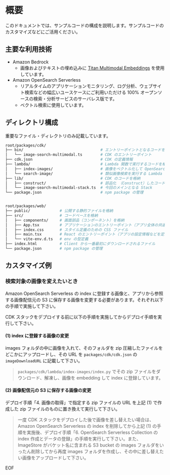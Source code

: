 # 概要

このドキュメントでは、サンプルコードの構成を説明します。サンプルコードのカスタマイズなどにご活用ください。

## 主要な利用技術

- Amazon Bedrock
    - 画像およびテキストの埋め込みに [Titan Multimodal Embeddings](https://docs.aws.amazon.com/bedrock/latest/userguide/titan-multiemb-models.html) を使用しています。
- Amazon OpenSearch Serverless
    - リアルタイムのアプリケーションモニタリング、ログ分析、ウェブサイト検索などの幅広いユースケースにご利用いただける 100% オープンソースの検索・分析サービスのサーバレス版です。
    - ベクトル検索に使用しています。


## ディレクトリ構成

重要なファイル・ディレクトリのみ記載しています。

```bash
root/packages/cdk/
├── bin/                                  # エントリーポイントとなるコードを格納
│   └── image-search-multimodal.ts        # CDK のエントリーポイント
├── cdk.json                              # CDK の定義情報
├── lambda/                               # Lambda 関数で実行するコードを格納
│   ├── index-images/                     # 画像をベクトル化して OpenSearch のインデックスに登録する Lambda 関数
│   └── search-image/                     # 類似画像検索を実行する Lambda 関数
├── lib/                                  # CDK のコードを格納
│   ├── construct/                        # 部品化 （Construct）したコードを格納
│   └── image-search-multimodal-stack.ts  # 今回のメインとなる Stack
└── package.json                          # npm package の管理


root/packages/web/
├── public/             # 公開する静的ファイルを格納
├── src/                # コードベースを格納
│   ├── components/     # 画面部品（コンポーネント）を格納
│   ├── App.tsx         # アプリケーションのエントリーポイント（アプリ全体の共通処理を実装）
│   ├── index.css       # スタイル定義のための CSS ファイル
│   ├── main.tsx        # React のエントリーポイント（アプリの設定情報などを定義）
│   └── vite-env.d.ts   # env の型定義
├── index.html          # Client から一番最初にダウンロードされるファイル
└── package.json        # npm package の管理
```

## カスタマイズ例

### 検索対象の画像を変えたいとき

Amazon OpenSearch Serverless の index に登録する画像と、アプリから参照する画像配信元の S3 に保存する画像を変更する必要があります。それぞれ以下の手順で実施して下さい。

CDK スタックをデプロイする前に以下の手順を実施してからデプロイ手順を実行して下さい。

#### (1) index に登録する画像の変更

images フォルダの中に画像を入れて、そのフォルダを zip 圧縮したファイルをどこかにアップロードし、その URL を `packages/cdk/cdk.json` の `imageDownloadURL` に記載して下さい。

> `packages/cdk/lambda/index-images/index.py` でその zip ファイルをダウンロード、解凍し、画像を embedding して index に登録しています。

#### (2) 画像配信元の S3 に保存する画像の変更

デプロイ手順「4. 画像の取得」で指定する zip ファイルの URL を上記 (1) で作成した zip ファイルのものに置き換えて実行して下さい。

> 一度 CDK スタックをデプロイした後で画像を差し替えたい場合は、Amazon OpenSearch Serverless の index を削除してから上記 (1) の手順を実施後、デプロイ手順「6. OpenSearch Serverless Collection の index 作成とデータの登録」の手順を実行して下さい。また、ImageStore がバケット名に含まれる S3 bucket の images フォルダをいったん削除してから再度 images フォルダを作成し、その中に差し替えたい画像をアップロードして下さい。

EOF